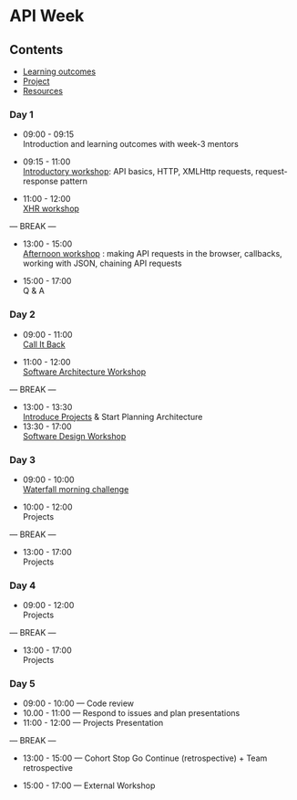 # API Week

## Contents

- [Learning outcomes](./learning-outcomes.md)
- [Project](./project.md)
- [Resources](./resources)

### Day 1

- 09:00 - 09:15 <br /> Introduction and learning outcomes with week-3 mentors

- 09:15 - 11:00 <br /> [Introductory workshop](https://github.com/foundersandcoders/api-workshop): API basics, HTTP, XMLHttp requests, request-response pattern

- 11:00 - 12:00 <br /> [XHR workshop](https://github.com/foundersandcoders/xhr-workshop)

— BREAK —

- 13:00 - 15:00 <br /> [Afternoon workshop](https://github.com/emilyb7/workshop-APIs) : making API requests in the browser, callbacks, working with JSON, chaining API requests

- 15:00 - 17:00 <br /> Q & A

### Day 2

- 09:00 - 11:00 <br />
  [Call It Back](https://github.com/shiryz/call-it-back)
  
- 11:00 - 12:00 <br />
  [Software Architecture Workshop](https://github.com/foundersandcoders/Workshop-Software-Architecture-Design)

— BREAK —

- 13:00 - 13:30 <br />
  [Introduce Projects](./project.md) & Start Planning Architecture
- 13:30 - 17:00 <br />
  [Software Design Workshop](https://github.com/foundersandcoders/ws-software-design-js)

### Day 3

- 09:00 - 10:00 <br /> [Waterfall morning challenge](https://github.com/foundersandcoders/mc-waterfall-chaser)

- 10:00 - 12:00 <br>
  Projects

— BREAK —

- 13:00 - 17:00<br>
  Projects

### Day 4

- 09:00 - 12:00 <br>
  Projects

— BREAK —

- 13:00 - 17:00 <br>
  Projects

### Day 5

- 09:00 - 10:00 — Code review 
- 10.00 - 11:00 — Respond to issues and plan presentations
- 11:00 - 12:00 — Projects Presentation

— BREAK —

- 13:00 - 15:00 — Cohort Stop Go Continue (retrospective) + Team retrospective

- 15:00 - 17:00 — External Workshop
